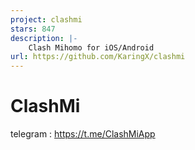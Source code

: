 ```yaml
---
project: clashmi
stars: 847
description: |-
    Clash Mihomo for iOS/Android
url: https://github.com/KaringX/clashmi
---
```


# ClashMi
  telegram : https://t.me/ClashMiApp

